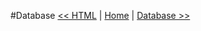 #Database 
[<< HTML](https://github.com/sexcod/Tiga/tree/master/php/Lib/Doc/html.md)
 | [Home](https://github.com/sexcod/Tiga/tree/master/php/Lib/Doc/README.md)
 | [Database >>](https://github.com/sexcod/Tiga/tree/master/php/Lib/Doc/database.md)
